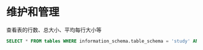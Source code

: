 # 维护和管理

查看表的行数、总大小、平均每行大小等

```sql
SELECT * FROM tables WHERE information_schema.table_schema = 'study' AND table_name = 'demo'\G
```
